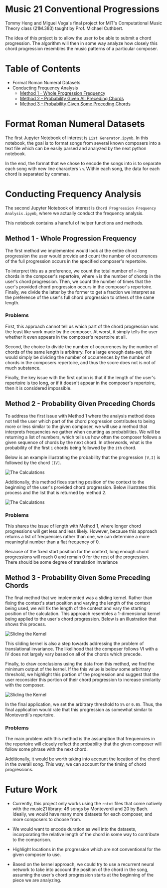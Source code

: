 # Music 21 Conventional Progressions

Tommy Heng and Miguel Vega's final project for MIT's Computational Music Theory class (21M.383) taught by Prof. Michael Cuthbert.

The idea of this project is to allow the user to be able to submit a chord progression. The algorithm will then in some way analyze how closely this chord progression resembles the music patterns of a particular composer.

# Table of Contents

* Format Roman Numeral Datasets
* Conducting Frequency Analysis
  * [Method 1 - Whole Progression Frequency](#method-1)
  * [Method 2 - Probability Given All Preceding Chords](#method-2)
  * [Method 3 - Probability Given Some Preceding Chords](#method-3)

# Format Roman Numeral Datasets

The first Jupyter Notebook of interest is `List Generator.ipynb`. In this notebook, the goal is to format songs from several known composers into a text file which can be easily parsed and analyzed by the next python notebook.

In the end, the format that we chose to encode the songs into is to separate each song with new line characters `\n`. Within each song, the data for each chord is separated by commas.

# Conducting Frequency Analysis

The second Jupyter Notebook of interest is `Chord Progression Frequency Analysis.ipynb`, where we actually conduct the frequency analysis.

This notebook contains a handful of helper functions and methods.

## Method 1 - Whole Progression Frequency

The first method we implemented would look at the entire chord progression the user would provide and count the number of occurrences of the full progression occurs in the specified composer's repertoire.

To interpret this as a preference, we count the total number of `n`-long chords in the composer's repertoire, where `n` is the number of chords in the user's chord progression. Then, we count the number of times that the user's provided chord progression occurs in the composer's repertoire. Finally, we divide the latter by the former to get a fraction we interpret as the preference of the user's full chord progression to others of the same length.

### Problems

First, this approach cannot tell us which part of the chord progression was the least like work made by the composer. At worst, it simply tells the user whether it even appears in the composer's repertoire at all.

Second, the choice to divide the number of occurrences by the number of chords of the same length is arbitrary. For a large enough data-set, this would simply be dividing the number of occurrences by the number of chords in the composers repertoire, and thus the score does not is not of much substance.

Finally, the key issue with the first option is that if the length of the user's repertoire is too long, or if it doesn't appear in the composer's repertoire, then it is considered impossible.


## Method 2 - Probability Given Preceding Chords <a name="method-2"></a>

To address the first issue with Method 1 where the analysis method does not tell the user which part of the chord progression contributes to being more or less similar to the given composer, we will use a method that interprets frequencies we gather when counting as probabilities. We will be returning a list of numbers, which tells us how often the composer follows a given sequence of chords by the next chord. In otherwords, what is the probability of the first `i` chords being followed by the `ith` chord.

Below is an example illustrating the probability that the progression `[V,I]` is followed by the chord `[IV]`.

![The Calculations](images/method-2-calculation.svg)

Additionally, this method fixes starting position of the context to the beginning of the user's provided chord progression. Below illustrates this process and the list that is returned by method 2.

![The Calculations](images/method-2-process.svg)

### Problems

This shares the issue of length with Method 1, where longer chord progressions will get less and less likely. However, because this approach returns a list of frequencies rather than one, we can determine a more meaningful number than a flat frequency of 0.

Because of the fixed start position for the context, long enough chord progressions will reach 0 and remain 0 for the rest of the progression. There should be some degree of translation invariance

<a name="method-3"></a>
## Method 3 - Probability Given Some Preceding Chords

The final method that we implemented was a sliding kernel. Rather than fixing the context's start position and varying the length of the context being used, we will fix the length of the context and vary the starting position of the calculation. This approach resembles a 1-dimensional kernel being applied to the user's chord progression. Below is an illustration that shows this process.

![Sliding the Kernel](images/method-3-kernel.svg)

This sliding kernel is also a step towards addressing the problem of translational invariance. The likelihood that the composer follows VI with a IV does not largely vary based on all of the chords which precede.

Finally, to draw conclusions using the data from this method, we find the minimum output of the kernel. If the this value is below some arbirtrary threshold, we highlight this portion of the progression and suggest that the user reconsider this portion of their chord progression to increase similarity with the composer.

![Sliding the Kernel](images/method-3-conclusions.svg)

In the final application, we set the arbitrary threshold to `5%` or `0.05`. Thus, the final application would rate that this progression as somewhat similar to Monteverdi's repertoire.

### Problems

The main problem with this method is the assumption that frequencies in the repertoire will closely reflect the probability that the given composer will follow some phrase with the next chord.

Additionally, it would be worth taking into account the location of the chord in the overall song. This way, we can account for the timing of chord progressions.

# Future Work

* Currently, this project only works using the `rntxt` files that come natively with the music21 library: 46 songs by Monteverdi and 20 by Bach. Ideally, we would have many more datasets for each composer, and more composers to choose from.

* We would want to encode duration as well into the datasets, incorporating the relative length of the chord in some way to contribute to the comparison.

* Highlight locations in the progression which are not conventional for the given composer to use.

* Based on the kernel approach, we could try to use a recurrent neural network to take into account the position of the chord in the song, assuming the user's chord progression starts at the beginning of the piece we are analyzing.
